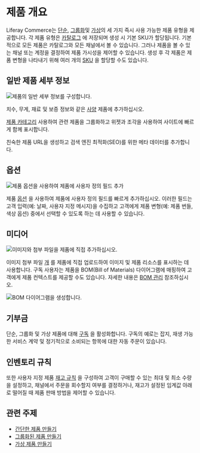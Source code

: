 # 제품 개요

Liferay Commerce는 [단순](../product-types/creating-a-simple-product.md), [그룹화](../product-types/creating-a-simple-product.md)및 [가상](../product-types/creating-a-simple-product.md)의 세 가지 즉시 사용 가능한 제품 유형을 제공합니다. 각 제품 유형은 [카탈로그](../../catalogs/creating-a-new-catalog.md) 에 저장되며 생성 시 기본 SKU가 할당됩니다. 기본적으로 모든 제품은 카탈로그와 모든 채널에서 볼 수 있습니다. 그러나 제품을 볼 수 있는 채널 또는 계정을 결정하여 제품 가시성을 제어할 수 있습니다. 생성 후 각 제품은 제품 변형을 나타내기 위해 여러 개의 [SKU](./creating-skus-for-product-variants.md) 을 할당할 수도 있습니다.
<!--TASK: improve article flow and fill our Product features-->
## 일반 제품 세부 정보

![제품의 일반 세부 정보를 구성합니다.](./products-overview/images/01.png)

치수, 무게, 재료 및 보증 정보와 같은 [사양](./specifications.md) 제품에 추가하십시오.

[제품 카테고리](./organizing-your-catalog-with-product-categories.md) 사용하여 관련 제품을 그룹화하고 위젯과 조각을 사용하여 사이트에 빠르게 함께 표시합니다.

친숙한 제품 URL을 생성하고 검색 엔진 최적화(SEO)를 위한 메타 데이터를 추가합니다.

## 옵션

![제품 옵션을 사용하여 제품에 사용자 정의 필드 추가](./products-overview/images/02.png)

제품 [옵션](./using-product-options.md) 을 사용하여 제품에 사용자 정의 필드를 빠르게 추가하십시오. 이러한 필드는 고객 입력(예: 날짜, 사용자 지정 메시지)을 수집하고 고객에게 제품 변형(예: 제품 번들, 색상 옵션) 중에서 선택할 수 있도록 하는 데 사용할 수 있습니다.

## 미디어

![이미지와 첨부 파일을 제품에 직접 추가하십시오.](./products-overview/images/03.png)

이미지 [](./product-images.md) 첨부 파일 [개](./product-attachments.md) 를 제품에 직접 업로드하여 이미지 및 제품 리소스를 표시하는 데 사용합니다. 구독 사용자는 제품을 BOM(Bill of Materials) 다이어그램에 매핑하여 고객에게 제품 컨텍스트를 제공할 수도 있습니다. 자세한 내용은 [BOM 관리](./managing-boms.md) 참조하십시오.

![BOM 다이어그램을 생성합니다.](./products-overview/images/04.png)

## 기부금

단순, 그룹화 및 가상 제품에 대해 [구독](./enabling-subscriptions-for-a-product.md) 을 활성화합니다. 구독의 예로는 잡지, 재생 가능한 서비스 계약 및 정기적으로 소비되는 항목에 대한 자동 주문이 있습니다.

## 인벤토리 규칙

또한 사용자 지정 제품 [재고 규칙](../../../inventory-management.md) 을 구성하여 고객이 구매할 수 있는 최대 및 최소 수량을 설정하고, 채널에서 주문을 회수할지 여부를 결정하거나, 재고가 설정된 임계값 아래로 떨어질 때 제품 판매 방법을 제어할 수 있습니다.

## 관련 주제

* [간단한 제품 만들기](../product-types/creating-a-simple-product.md)
* [그룹화된 제품 만들기](../product-types/creating-a-grouped-product.md)
* [가상 제품 만들기](../product-types/creating-a-virtual-product.md)
